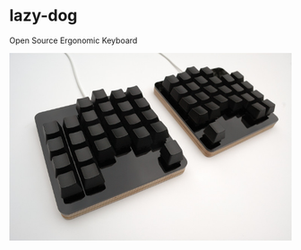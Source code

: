 lazy-dog
========

Open Source Ergonomic Keyboard

![alt text](/keyboard1.jpg "Lazy Dog Ergonomic Keyboard")
